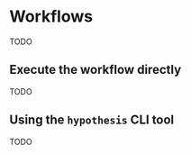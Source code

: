 # Workflows

TODO

## Execute the workflow directly

TODO

## Using the `hypothesis` CLI tool

TODO
